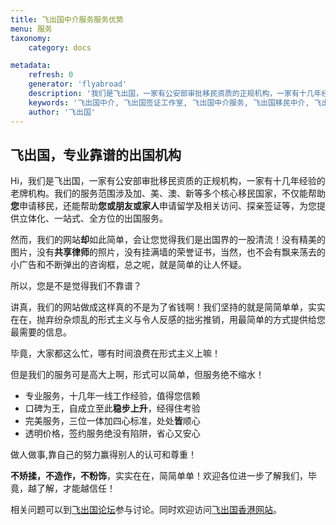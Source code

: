 ```yaml
---
title: 飞出国中介服务服务优势
menu: 服务
taxonomy:
    category: docs

metadata:
    refresh: 0
    generator: 'flyabroad'
    description: '我们是飞出国，一家有公安部审批移民资质的正规机构，一家有十几年经验的老牌机构。我们的服务范围涉及加、美、澳、新等多个核心移民国家，不仅能帮助你申请移民，还能帮助你申请留学及相关访问，探亲签证等，为你提供立体化，一站式，全方位的出国服务。我们就想做一个踏踏实实的出国公司，提供一站式服务，帮你完成出国梦想，不矫情，不装逼，不搞形式主义，拿人钱财，替人办事儿，简简单单，就是这样！'
    keywords: '飞出国中介, 飞出国签证工作室, 飞出国中介服务, 飞出国移民中介, 飞出国留学中介'
    author: '飞出国'
---
```


## 飞出国，专业靠谱的出国机构

Hi，我们是飞出国，一家有公安部审批移民资质的正规机构，一家有十几年经验的老牌机构。我们的服务范围涉及加、美、澳、新等多个核心移民国家，不仅能帮助**您**申请移民，还能帮助**您或朋友或家人**申请留学及相关访问、探亲签证等，为您提供立体化、一站式、全方位的出国服务。

然而，我们的网站**却**如此简单，会让您觉得我们是出国界的一股清流！没有精美的图片，没有**共享律师**的照片，没有挂满墙的荣誉证书，当然，也不会有飘来荡去的小广告和不断弹出的咨询框，总之呢，就是简单的让人怀疑。

所以，您是不是觉得我们不靠谱？

讲真，我们的网站做成这样真的不是为了省钱啊！我们坚持的就是简简单单，实实在在，抛弃纷杂烦乱的形式主义与令人反感的拙劣推销，用最简单的方式提供给您最需要的信息。

毕竟，大家都这么忙，哪有时间浪费在形式主义上嘛！

但是我们的服务可是高大上啊，形式可以简单，但服务绝不缩水！

- 专业服务，十几年一线工作经验，值得您信赖
- 口碑为王，自成立至此**稳步上升**，经得住考验
- 完美服务，三位一体加四心标准，处处**皆**顺心
- 透明价格，签约服务绝没有陷阱，省心又安心

做人做事,靠自己的努力赢得别人的认可和尊重！

**不矫揉，不造作，不粉饰**，实实在在，简简单单！欢迎各位进一步了解我们，毕竟，越了解，才能越信任！

相关问题可以到[飞出国论坛]参与讨论。同时欢迎访问[飞出国香港网站]。

[flyabroadvisa.com]: http://flyabroadvisa.com?target=_blank
[bbs.flyabroadvisa.com]: http://bbs.flyabroadvisa.com?target=_blank
[飞出国论坛]: http://bbs.fcgvisa.com?target=_blank
[飞出国香港网站]: http://flyabroad.hk?target=_blank


